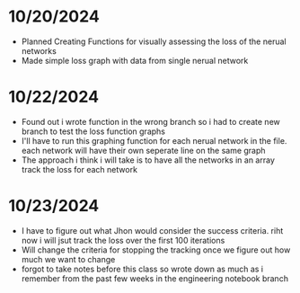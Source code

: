 # 10/20/2024
-	Planned Creating Functions for visually assessing the loss of the nerual networks
-	Made simple loss graph with data from single nerual network

# 10/22/2024
- Found out i wrote function in the wrong branch so i had to create new branch to test the loss function graphs
- I'll have to run this graphing function for each nerual network in the file. each network will have their own seperate line on the same graph
- The approach i think i will take is to have all the networks in an array track the loss for each network

# 10/23/2024
- I have to figure out what Jhon would consider the success criteria. riht now i will jsut track the loss over the first 100 iterations
- Will change the criteria for stopping the tracking once we figure out how much we want to change
- forgot to take notes before this class so wrote down as much as i remember from the past few weeks in the engineering notebook branch
